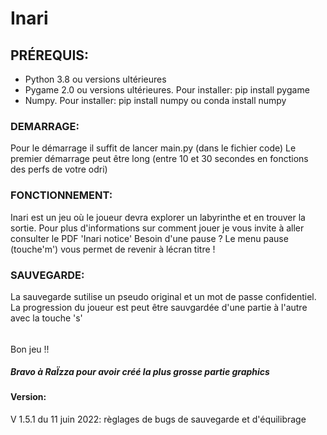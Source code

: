 # Inari

## PRÉREQUIS:
- Python 3.8 ou versions ultérieures
- Pygame 2.0 ou versions ultérieures. Pour installer: pip install pygame
- Numpy. Pour installer: pip install numpy ou conda install numpy

### DEMARRAGE:
Pour le démarrage il suffit de lancer main.py (dans le fichier code)
Le premier démarrage peut être long (entre 10 et 30 secondes en fonctions des perfs de votre odri)

### FONCTIONNEMENT:
Inari est un jeu où le joueur devra explorer un labyrinthe et en trouver la sortie.
Pour plus d'informations sur comment jouer je vous invite à aller consulter le PDF 'Inari notice'
Besoin d'une pause ? Le menu pause (touche'm') vous permet de revenir à lécran titre !

### SAUVEGARDE:
La sauvegarde sutilise un pseudo original et un mot de passe confidentiel.
La progression du joueur est peut être sauvgardée d'une partie à l'autre avec la touche 's'


######
Bon jeu !!

##### Bravo à RaÏzza pour avoir créé la plus grosse partie graphics

#### Version: 
  V 1.5.1 du 11 juin 2022: règlages de bugs de sauvegarde et d'équilibrage
